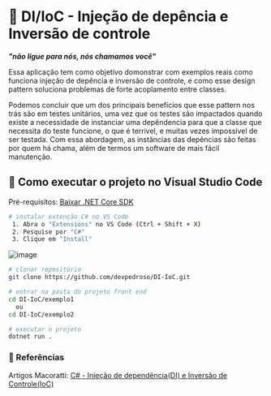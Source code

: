 # 💉 DI/IoC - Injeção de depência e Inversão de controle

***"não ligue para nós, nós chamamos você"***

Essa aplicação tem como objetivo domonstrar com exemplos reais como funciona injeção de depência e inversão de controle, e como esse design pattern soluciona problemas de forte acoplamento entre classes. 

Podemos concluir que um dos principais benefícios que esse pattern nos trás são em testes unitários, uma vez que os testes são impactados quando existe a necessidade de instanciar uma depêndencia para que a classe que necessita do teste funcione, o que é terrivel, e muitas vezes impossível de ser testada. Com essa abordagem, as instãncias das depências são feitas por quem há chama, além de termos um software de mais fácil manutenção.

## 🚀 Como executar o projeto no **Visual Studio Code**
Pré-requisitos: [Baixar .NET Core SDK](https://dotnet.microsoft.com/pt-br/download)

```bash
# instalar extenção C# no VS Code
 1. Abra o "Extensions" no VS Code (Ctrl + Shift + X)
 2. Pesquise por "C#"
 3. Clique em "Install"
```
![image](https://github.com/devpedroso/Portifolio/assets/47677411/82188c45-4140-4bf1-abbc-0753d7c603b8)

```bash 
# clonar repositório
git clone https://github.com/devpedroso/DI-IoC.git

# entrar na pasta do projeto front end
cd DI-IoC/exemplo1
  ou
cd DI-IoC/exemplo2

# executar o projeto
dotnet run .
```

### 📖 Referências

Artigos Macoratti: [C# - Injeção de dependência(DI) e Inversão de Controle(IoC)](https://www.macoratti.net/19/04/c_dioc1.htm)
